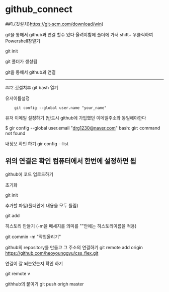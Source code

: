 # github_connect

##1.{깃설치}https://git-scm.com/download/win)

git을 통해서 github과 연결 할수 있다
올려야함에 폴더에 가서 shift+ 우클릭하여  Powershell창열기

git init

git 폴더가 생성됨

git을 통해서 github과 연결 


---------------------------------------------------

##2.깃설치후 git bash 열기

유저이름설정

        git config --global user.name "your_name"
        
유저 이메일 설정하기 (반드시 github에 가입했던 이메일주소와 동일해야한다

$ gir config --global user.email "drg1230@naver.com"
bash: gir: command not found

내정보 확인 하기
gir config --list

위의 연결은 확인 컴퓨터에서 한번에 설정하면 됩
---------------------------------------------------

github에 코드 업로드하기

초기화

git init

추가할 파일(폴더안에 내용을 모두 틀림)

git add

히스토리 만들기 (-m을 메세지를 의미를 ""안에는 히스토리이름을 적용)

git commin -m  "작업올리기"


github의 repository를 만들고 그 주소의 연결하기
                git remote add origin https://github.com/heoyounggyu/css_flex.git
                
 연결이 잘 되는었는지 확인 하기
 
 git remote v
          
 githhub의 붙이기
               git push origh master
